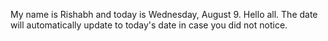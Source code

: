 My name is Rishabh and today is Wednesday, August 9. Hello all. The date will automatically update to today's date in case you did not notice.
